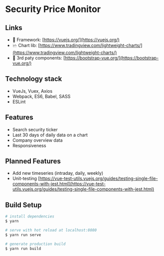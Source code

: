 # Security Price Monitor

## Links

- 📘 Framework: [https://vuejs.org/](https://vuejs.org/)
- 🗠 Chart lib: [https://www.tradingview.com/lightweight-charts/](https://www.tradingview.com/lightweight-charts/)
- 🎨 3rd paty components: [https://bootstrap-vue.org/](https://bootstrap-vue.org/)


## Technology stack

- VueJs, Vuex, Axios
- Webpack, ES6, Babel, SASS
- ESLint


## Features

- Search security ticker
- Last 30 days of daily data on a chart
- Company overview data
- Responsiveness


## Planned Features

- Add new timeseries (intraday, daily, weekly)
- Unit-testing [https://vue-test-utils.vuejs.org/guides/testing-single-file-components-with-jest.html](https://vue-test-utils.vuejs.org/guides/testing-single-file-components-with-jest.html)


## Build Setup

``` bash
# install dependencies
$ yarn

# serve with hot reload at localhost:8080
$ yarn run serve

# generate production build
$ yarn run build
```